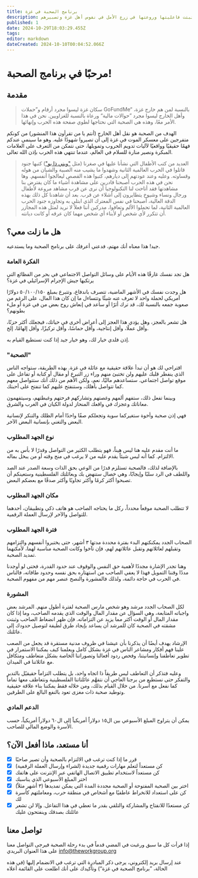 ```yaml
---
title: برنامج الصحبة في غزة
description: فكرة الصحبة اكتشفها البعض بالصدفة أثناء حرب غزة، ومنذ ذلك الحين اختبرها الكثيرون وثبتت فاعليتها وروعتها في زرع الأمل في نفوس أهل غزة وتصبيرهم.
published: 1
date: 2024-10-29T18:03:29.455Z
tags: 
editor: markdown
dateCreated: 2024-10-10T00:04:52.066Z
---
```


# مرحبًا في برنامج الصحبة!

## مقدمة

> سكان غزة ليسوا مجرد أرقام و”حملات GoFundMe“ بالنسبة لمن هم خارج غزة، وأهل الخارج ليسوا مجرد ”حوالات مالية“ ورعاة بالنسبة للغزاويين. نحن في هذا الأمر معًا، وهذه هي الصحبة التي نحتاجها لطوي صفحة هذه الحرب وإنهائها.

الهدف من الصحبة هو نقل أهل الخارج (أنتم يا من تقرأون هذا المنشور) من كونكم متفرجين على معسكر الموت في غزة إلى أن تصيروا شهودًا عليه. وهو ما سينمي عندكم فهمًا حقيقيًا وواقعيًا لآليات تدويم الحروب وتمويلها، حتى نتمكن من التعرف على العلامات المبكرة ونصير منارة للسلام في العالم، عندما تنتهي هذه الحرب بإذن الله تعالى.

> العديد من كتب الأطفال التي نشأنا عليها في صغرنا (مثل ["ويني ذا بو"](https://ar.wikipedia.org/wiki/%D9%88%D9%8A%D9%86%D9%8A-%D8%B0%D8%A7-%D8%A8%D9%88%D9%87)) كتبها جنود قاتلوا في الحرب العالمية الثانية وشهدوا ما يشيب منه الصبية والشبان من هوله وقساوته. وعليه وعند عودتهم إلى ديارهم، كتبوا هذه القصص ليعالجوا أنفسهم. وها نحن في هذه الحرب أصبحنا قادرين على مشاهدة أشياء ما كان يفترض بنا مشاهدتها فقد أتاحت لنا التكنولوجيا أن نرى عن قرب مشاهد مروعة لأطفال ورجال ونساء وشيوخ يتطايرون إلى أشلاء عن قرب. بعد أن شاهدنا كل ذلك بهذه الدقة العالية، أصبحنا في نفس المعترك الذي ابتلي به وتجاوزه جنود الحرب العالمية الثانية، لما تحملوا الألم وتعافوا، مدركين أننا فعلاً لا نريد لمثل هذه المجازر أن تتكرر لأي شخص أو لأبناء أي شخص مهما كان عرقه أو كانت ديانته.

## هل ما زلت معي؟

جيد! هذا معناه أنك مهتم، فدعني أعرفك على برنامج الصحبة وما يستدعيه.

### الفكرة العامة

هل تجد نفسك غارقًا هذه الأيام على وسائل التواصل الاجتماعي في بحر من الفظائع التي يرتكبها جيش الإجرام الإسرائيلي في غزة؟

هل وجدت نفسك في الأشهر الماضية، تتصرف باندفاع، وتتبرع بمبلغ ٥٠/١٠٠/١٥٠ دولارًا أمريكي لحملة واحد لا تعرف عنه شيئًا وتتساءل ما إن كان هذا المال، على الرغم من صعوبة جمعه بالنسبة لك، قد ترك أثرًا أو ساعد في إنعاش روح بعض من في غزة أو ملء بطونهم؟

هل تشعر بالعجز، وهل يؤدي هذا العجز إلى أعراض أخرى في حياتك، فيجعلك أكثر حزنًا، وأقل عملًا، وأقل إنتاجية، وأقل حماسًا، وأقل تركيزًا، وأقل إلهامًا، إلخ.

إذن فلدي خيار لك، وهو خيار جيد إذا كنت تستطيع القيام به.

### "الصحبة"

اقتراحي لك هو أن تبدأ علاقة حقيقية مع عائلة في غزة. بهذه الطريقة، ستواجه الناس الذي ينفطر قلبك عليهم ولن تختبئ منهم وراء زر التبرع أو مقال أو كتابة أو تفاعل على موقع تواصل اجتماعي. ستساعدهم ماليًا، نعم، ولكن الأهم من ذلك أنك ستتواصل معهم كما تتواصل بأهلك، وستنفتح عليهم كما تنفتح على أحبتك.

وبينما تفعل ذلك، ستفهم ألمهم وغصتهم وتشاركهم فرحتهم وغبطتهم، وسيتفهمون معاناتك وعجزك في واقعك المنحاز لدولة الكيان في الغرب والشرق.

فهي إذن صحبة وأخوة ستغيركما سوية وتجعلكم صفًا واحدًا أمام الظلك والتنكر لإنسانية البعض والتغني بإنسانية البعض الآخر.

### نوع الجهد المطلوب

ما أنت مقدم عليه هنا ليس هيناً، فهو يتطلب الكثير من التواصل وقدرًا لا بأس به من الالتزام. كما أنه ليس شيئاً يقدم عليه من لا يرغب في منح وقته أو من يبخل بماله.

بالإضافة لذلك، فالصحبة تستلزم قدرًا من الوعي بحق الذات وسعة الصدر عند الصد واللطف في الرد سلبًا وإيجابًا، وهي خصال ستنهض بك وبعائلتك الفلسطينية وستعينكم أن تصبحوا أكثر كرمًا وأكثر تجاوبًا وأكثر صدقًا مع بعضكم البعض.

### مكان الجهد المطلوب

لا تتطلب الصحبة موقعاً محدداً، ركل ما يحتاجه الصاحب هو هاتف ذكي وتطبيقان، أحدهما للتواصل والآخر لإرسال العملة الرقمية.

### فترة الجهد المطلوب

الصحاب الجدد يمكنكنهم البدء بفترة محددة مدتها ٣ أشهر، حتى يختبروا أنفسهم والتزامهم وتقبلهم لعائلاتهم وتقبل عائلاتهم لهم، فإن تآخوا وكانت الصحبة مناسبة لهما، لأمكنهما تمديد الصحبة.

وهنا تجدر الإشارة مجددًا لأهمية حق النفس والوقوف عند حدود القدرة، فحتى لو أوجدنا مددًا وقننا التمويل فهذا لا يعفي الصاحب من استهتاره بحق نفسه وحدود طاقاته، فالناس في الحرب في حاجة دائمة، ولذلك فالمشورة والنصح عنصر مهم من مفهوم الصحبة.

### المشورة

لكل الصحاب الجدد مرشد وهو شخص مارس الصحبة لفترة أطول منهم. المرشد بعض واجباته المتابعة، وهي السؤال عن مقدار المال والوقت الذي يقدمه الصاحب، وما إذا كان مقدار المال أو الوقت أكثر مما يزيد عن التزاماته. فإن ظهر انضغاط الصاحب وثبتت مشقته في الصحبة كان للمرشد أن يساعد بإيجاد طرق لطيفة لتوصيل حدودك إلى عائلتك.

الإرشاد يهدف أيضًا أن يذكرنا بأن عيشنا في ظروف مدنية مستقرة قد يجعل من الصعب علينا فهم أفكار ومشاعر الناس في غزة بشكل كامل ويعلمنا كيف يمكننا الاستمرار في تطوير تعاطفنا وإنسانيتنا، وفحص ردود أفعالنا وتصوراتنا الخاصة بشكل متعاطف ومتكافل مع عائلاتنا في الميدان.

وعليه فتذكر أن التعاطف ليس طريقاً ذا اتجاه واحد، بل يتطلب التزاماً حقيقيًل بالتدبر والتفكر حتى نستطيع من برجنا العاجي أن نتفهَّم عائلتاتنا الفلسطينية ونتعاطف معها تماماً كما نفعل مع أسرنا. من خلال القيام بذلك، ومن خلاله فقط يمكننا بناء علاقة حقيقية وتوطيد صحبة ذات مغزى تعود بالنفع البالغ على الطرفين.

### الدعم المادي

يمكن أن يتراوح المبلغ الأسبوعي بين ال١٥ دولاراً أمريكياً إلى ال٦٠ دولاراً أمريكياً، حسب الأسرة والوضع المالي للصاحب.

## أنا مستعد، ماذا أفعل الآن؟

- [X] قرر ما إذا كنت ترغب في الالتزام بالصحبة وأن تصير صاحبًا
- [X] كن مستعداً لتعلم مهارات رقمية جديدة (لشراء وإرسال العملة الرقمية)
- [X] كن مستعداً لاستخدام تطبيق الاتصال الهاتفي عبر الإنترنت على هاتفك
- [X] اختر المبلغ الأسبوعي الذي يناسبك
- [X] اختر بين الصحبة المفتوحة أو الصحبة محددة المدة التي يمكن تمديدها (٣ أشهر مثلاً)
- [X] كن على استعداد للانخراط عاطفيًا مع أشخاص في منطقة حرب، ومعاملتهم كأسرة لك
- [X] كن مستعدًا للانفتاح والمشاركة والتلقي بقدر ما تعطي في هذا التفاعل. وإلا لن تشعر عائلتك بصدقك وينفتحون عليك

## تواصل معنا

إذا قرأت كل ما سبق ورغبت في المضي قدماً في بدء رحلة الصحبة فيرجى التواصل معنا على هذا العنوان البريدي info@theworkgroup.org

عند إرسال بريد إلكتروني، يرجى ذكر المبادرة التي ترغب في الانضمام إليها (في هذه الحالة، ”برنامج الصحبة في غزة“) وتأكيدك على أنك اطلعت على القائمة أعلاه